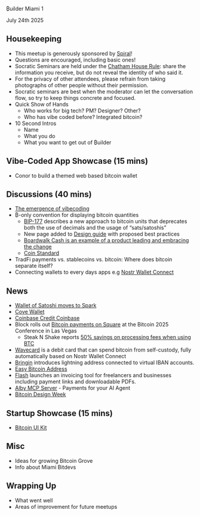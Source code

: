 ₿uilder Miami 1

July 24th 2025


Housekeeping
------------

- This meetup is generously sponsored by [Spiral](https://spiral.xyz/)!
- Questions are encouraged, including basic ones!
- Socratic Seminars are held under the [Chatham House Rule](https://www.chathamhouse.org/about-us/chatham-house-rule): share the information you receive, but do not reveal the identity of who said it.
- For the privacy of other attendees, please refrain from taking photographs of other people without their permission.
- Socratic seminars are best when the moderator can let the conversation flow, so try to keep things concrete and focused.
- Quick Show of Hands
  - Who works for big tech? PM? Designer? Other?
  - Who has vibe coded before? Integrated bitcoin?
- 10 Second Intros
  - Name
  - What you do
  - What you want to get out of ₿uilder

Vibe-Coded App Showcase (15 mins)
----
 - Conor to build a themed web based bitcoin wallet

Discussions (40 mins)
----
- [The emergence of vibecoding](https://changelog.com/friends/96)
- ₿-only convention for displaying bitcoin quantities
  - [BIP-177](https://github.com/bitcoin/bips/pull/1821) describes a new approach to bitcoin units that deprecates both the use of decimals and the usage of “sats/satoshis”
  - New page added to [Design guide](https://bitcoin.design/guide/designing-products/units-and-symbols/) with proposed best practices
  - [Boardwalk Cash is an example of a product leading and embracing the change](https://boardwalkcash.com/wallet)
  - [Coin Standard](https://coinpill.me/)
- TradFi payments vs. stablecoins vs. bitcoin: Where does bitcoin separate itself?
- Connecting wallets to every days apps e.g [Nostr Wallet Connect](https://nwc.dev/)

News
----
- [Wallet of Satoshi moves to Spark](https://x.com/walletofsatoshi/status/1940169795565146571)
- [Cove Wallet](https://covebitcoinwallet.com/)
- [Coinbase Credit Coinbase](https://www.americanexpress.com/en-us/newsroom/articles/innovation/new-coinbase-one-card-to-launch-on-the-american-express-network.html)
- Block rolls out [Bitcoin payments on Square](https://block.xyz/inside/block-to-roll-out-bitcoin-payments-on-square) at the Bitcoin 2025 Conference in Las Vegas
  - Steak N Shake reports [50% savings on processing fees when using BTC](https://bitcoinmagazine.com/news/steak-n-shake-reveals-bitcoin-payment-success-at-bitcoin-2025-conference)
- [Wavecard](https://www.wave.space/blog/how-to-spend-bitcoin-btc-at-150m-merchants-worldwide-directly-from-self-custody) is a debit card that can spend bitcoin from self-custody, fully automatically based on Nostr Wallet Connect
- [Bringin](https://x.com/bringinxyz/status/1937833430688952451) introduces lightning address connected to virtual IBAN accounts.
- [Easy Bitcoin Address](https://easybitcoinaddress.me/)
- [Flash](https://x.com/LightningNewsX/status/1932709940776612083) launches an invoicing tool for freelancers and businesses including payment links and downloadable PDFs.
- [Alby MCP Server](https://blog.getalby.com/alby-mcp-server-payments-for-your-ai-agent/) - Payments for your AI Agent
- [Bitcoin Design Week](https://x.com/bitcoin_design/status/1947737029833593152)

Startup Showcase (15 mins)     
----
 - [Bitcoin UI Kit](https://github.com/sbddesign/bui)

Misc
----
- Ideas for growing Bitcoin Grove
- Info about Miami Bitdevs

Wrapping Up
-----
- What went well
- Areas of improvement for future meetups

